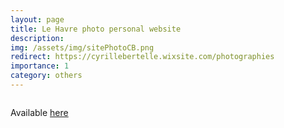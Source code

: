 ```yaml
---
layout: page
title: Le Havre photo personal website
description: 
img: /assets/img/sitePhotoCB.png
redirect: https://cyrillebertelle.wixsite.com/photographies
importance: 1
category: others
---
```


<div class="row">
    <div class="col-sm mt-3 mt-md-0">
        <img class="img-fluid rounded z-depth-1" src="{{ '/assets/img/sitePhotoCB.png' | relative_url }}" alt="" title="XTerM logo"/>
    </div>
</div>

Available [here](https://cyrillebertelle.wixsite.com/photographies)
